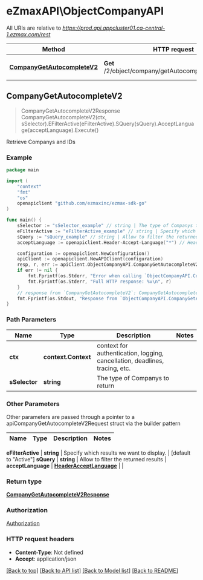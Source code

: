 # eZmaxAPI\ObjectCompanyAPI

All URIs are relative to *https://prod.api.appcluster01.ca-central-1.ezmax.com/rest*

Method | HTTP request | Description
------------- | ------------- | -------------
[**CompanyGetAutocompleteV2**](ObjectCompanyAPI.md#CompanyGetAutocompleteV2) | **Get** /2/object/company/getAutocomplete/{sSelector} | Retrieve Companys and IDs



## CompanyGetAutocompleteV2

> CompanyGetAutocompleteV2Response CompanyGetAutocompleteV2(ctx, sSelector).EFilterActive(eFilterActive).SQuery(sQuery).AcceptLanguage(acceptLanguage).Execute()

Retrieve Companys and IDs



### Example

```go
package main

import (
	"context"
	"fmt"
	"os"
	openapiclient "github.com/ezmaxinc/ezmax-sdk-go"
)

func main() {
	sSelector := "sSelector_example" // string | The type of Companys to return
	eFilterActive := "eFilterActive_example" // string | Specify which results we want to display. (optional) (default to "Active")
	sQuery := "sQuery_example" // string | Allow to filter the returned results (optional)
	acceptLanguage := openapiclient.Header-Accept-Language("*") // HeaderAcceptLanguage |  (optional)

	configuration := openapiclient.NewConfiguration()
	apiClient := openapiclient.NewAPIClient(configuration)
	resp, r, err := apiClient.ObjectCompanyAPI.CompanyGetAutocompleteV2(context.Background(), sSelector).EFilterActive(eFilterActive).SQuery(sQuery).AcceptLanguage(acceptLanguage).Execute()
	if err != nil {
		fmt.Fprintf(os.Stderr, "Error when calling `ObjectCompanyAPI.CompanyGetAutocompleteV2``: %v\n", err)
		fmt.Fprintf(os.Stderr, "Full HTTP response: %v\n", r)
	}
	// response from `CompanyGetAutocompleteV2`: CompanyGetAutocompleteV2Response
	fmt.Fprintf(os.Stdout, "Response from `ObjectCompanyAPI.CompanyGetAutocompleteV2`: %v\n", resp)
}
```

### Path Parameters


Name | Type | Description  | Notes
------------- | ------------- | ------------- | -------------
**ctx** | **context.Context** | context for authentication, logging, cancellation, deadlines, tracing, etc.
**sSelector** | **string** | The type of Companys to return | 

### Other Parameters

Other parameters are passed through a pointer to a apiCompanyGetAutocompleteV2Request struct via the builder pattern


Name | Type | Description  | Notes
------------- | ------------- | ------------- | -------------

 **eFilterActive** | **string** | Specify which results we want to display. | [default to &quot;Active&quot;]
 **sQuery** | **string** | Allow to filter the returned results | 
 **acceptLanguage** | [**HeaderAcceptLanguage**](HeaderAcceptLanguage.md) |  | 

### Return type

[**CompanyGetAutocompleteV2Response**](CompanyGetAutocompleteV2Response.md)

### Authorization

[Authorization](../README.md#Authorization)

### HTTP request headers

- **Content-Type**: Not defined
- **Accept**: application/json

[[Back to top]](#) [[Back to API list]](../README.md#documentation-for-api-endpoints)
[[Back to Model list]](../README.md#documentation-for-models)
[[Back to README]](../README.md)

